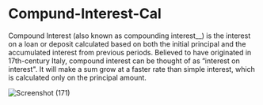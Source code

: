 # Compund-Interest-Cal

Compound Interest (also known as compounding interest__) is the interest on a loan or deposit calculated based on both the initial principal and the accumulated interest from previous periods. Believed to have originated in 17th-century Italy, compound interest can be thought of as “interest on interest". It will make a sum grow at a faster rate than simple interest, which is calculated only on the  principal amount.


![Screenshot (171)](https://user-images.githubusercontent.com/90108144/190895255-2f357fc0-01ed-4bbf-bb12-28ffdace82b3.png)

